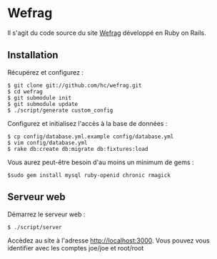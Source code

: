 # Wefrag

Il s'agit du code source du site [Wefrag](http://www.wefrag.com "Wefrag") développé
en Ruby on Rails.

## Installation

Récupérez et configurez :

    $ git clone git://github.com/hc/wefrag.git
    $ cd wefrag
    $ git submodule init
    $ git submodule update
    $ ./script/generate custom_config

Configurez et initialisez l'accès à la base de données :

    $ cp config/database.yml.example config/database.yml
    $ vim config/database.yml
    $ rake db:create db:migrate db:fixtures:load

Vous aurez peut-être besoin d'au moins un minimum de gems :

    $sudo gem install mysql ruby-openid chronic rmagick

## Serveur web

Démarrez le serveur web :

    $ ./script/server

Accèdez au site à l'adresse [http://localhost:3000](http://localhost:3000). 
Vous pouvez vous identifier avec les comptes joe/joe et root/root

